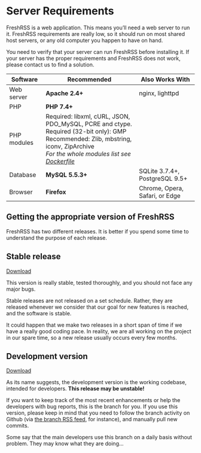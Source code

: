 # Server Requirements

FreshRSS is a web application. This means you’ll need a web server to run it. FreshRSS requirements are really low, so it should run on most shared host servers, or any old computer you happen to have on hand.

You need to verify that your server can run FreshRSS before installing it. If your server has the proper requirements and FreshRSS does not work, please contact us to find a solution.

| Software      | Recommended             | Also Works With         |
| ------------- | ----------------------- | ----------------------- |
| Web server    | **Apache 2.4+**         | nginx, lighttpd         |
| PHP           | **PHP 7.4+**            |                         |
| PHP modules   | Required: libxml, cURL, JSON, PDO_MySQL, PCRE and ctype.<br />Required (32-bit only): GMP <br />Recommended: Zlib, mbstring, iconv, ZipArchive<br />*For the whole modules list see [Dockerfile](https://github.com/FreshRSS/FreshRSS/blob/edge/Docker/Dockerfile-Alpine#L7-L9)* | |
| Database      | **MySQL 5.5.3+**        | SQLite 3.7.4+, PostgreSQL 9.5+          |
| Browser       | **Firefox**             | Chrome, Opera, Safari, or Edge          |

## Getting the appropriate version of FreshRSS

FreshRSS has two different releases. It is better if you spend some time to understand the purpose of each release.

## Stable release

[Download](https://github.com/FreshRSS/FreshRSS/releases/latest)

This version is really stable, tested thoroughly, and you should not face any major bugs.

Stable releases are not released on a set schedule. Rather, they are released whenever we consider that our goal for new features is reached, and the software is stable.

It could happen that we make two releases in a short span of time if we have a really good coding pace. In reality, we are all working on the project in our spare time, so a new release usually occurs every few months.

## Development version

[Download](https://github.com/FreshRSS/FreshRSS/archive/edge.zip)

As its name suggests, the development version is the working codebase, intended for developers. **This release may be unstable!**

If you want to keep track of the most recent enhancements or help the developers with bug reports, this is the branch for you. If you use this version, please keep in mind that you need to follow the branch activity on Github (via [the branch RSS feed](https://github.com/FreshRSS/FreshRSS/commits/edge.atom), for instance), and manually pull new commits.

Some say that the main developers use this branch on a daily basis without problem. They may know what they are doing…
